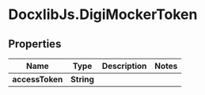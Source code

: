 # DocxlibJs.DigiMockerToken

## Properties

Name | Type | Description | Notes
------------ | ------------- | ------------- | -------------
**accessToken** | **String** |  | 


